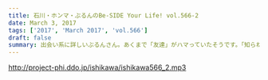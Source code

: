 ```yaml
---
title: 石川・ホンマ・ぶるんのBe-SIDE Your Life! vol.566-2
date: March 3, 2017
tags: ['2017', 'March 2017', 'vol.566']
draft: false
summary: 出会い系に詳しいぶるんさん。あくまで「友達」がハマっていたそうです。「知らねぇよ！人生相談・前半」SAITO
---
```


http://project-phi.ddo.jp/ishikawa/ishikawa566_2.mp3